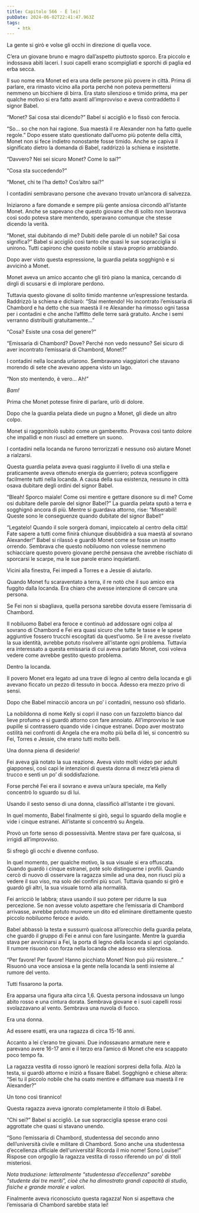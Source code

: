 ```yaml
---
title: Capitolo 566 - È lei!
pubDate: 2024-06-02T22:41:47.963Z
tags:
    - htk
---
```


La gente si girò e volse gli occhi in direzione di quella voce.

C’era un giovane bruno e magro dall’aspetto piuttosto sporco. Era piccolo e indossava abiti laceri. I suoi capelli erano scompigliati e sporchi di paglia ed erba secca.

Il suo nome era Monet ed era una delle persone più povere in città. Prima di parlare, era rimasto vicino alla porta perché non poteva permettersi nemmeno un bicchiere di birra. Era stato silenzioso e timido prima, ma per qualche motivo si era fatto avanti all’improvviso e aveva contraddetto il signor Babel.

“Monet? Sai cosa stai dicendo?” Babel si accigliò e lo fissò con ferocia.

“So… so che non hai ragione. Sua maestà il re Alexander non ha fatto quelle regole.” Dopo essere stato questionato dall’uomo più potente della città, Monet non si fece indietro nonostante fosse timido. Anche se capiva il significato dietro la domanda di Babel, raddrizzò la schiena e insistette.

“Davvero? Nei sei sicuro Monet? Come lo sai?”

“Cosa sta succedendo?”

“Monet, chi te l’ha detto? Cos’altro sai?”

I contadini sembravano persone che avevano trovato un’ancora di salvezza.

Iniziarono a fare domande e sempre più gente ansiosa circondò all’istante Monet. Anche se sapevano che questo giovane che di solito non lavorava così sodo poteva stare mentendo, speravano comunque che stesse dicendo la verità.

“Monet, stai dubitando di me? Dubiti delle parole di un nobile? Sai cosa significa?” Babel si accigliò così tanto che quasi le sue sopracciglia si unirono. Tutti capirono che questo nobile si stava proprio arrabbiando.

Dopo aver visto questa espressione, la guardia pelata sogghignò e si avvicinò a Monet.

Monet aveva un amico accanto che gli tirò piano la manica, cercando di dirgli di scusarsi e di implorare perdono.

Tuttavia questo giovane di solito timido mantenne un’espressione testarda. Raddrizzò la schiena e dichiarò: “Stai mentendo! Ho incontrato l’emissaria di Chambord e ha detto che sua maestà il re Alexander ha rimosso ogni tassa per i contadini e che anche l’affitto delle terre sarà gratuito. Anche i semi verranno distribuiti gratuitamente…”

“Cosa? Esiste una cosa del genere?”

“Emissaria di Chambord? Dove? Perché non vedo nessuno? Sei sicuro di aver incontrato l’emissaria di Chambord, Monet?”

I contadini nella locanda urlarono. Sembravano viaggiatori che stavano morendo di sete che avevano appena visto un lago.

“Non sto mentendo, è vero… Ah!”

<em>Bam!</em>

Prima che Monet potesse finire di parlare, urlò di dolore.

Dopo che la guardia pelata diede un pugno a Monet, gli diede un altro colpo.

Monet si raggomitolò subito come un gamberetto. Provava così tanto dolore che impallidì e non riuscì ad emettere un suono.

I contadini nella locanda ne furono terrorizzati e nessuno osò aiutare Monet a rialzarsi.

Questa guardia pelata aveva quasi raggiunto il livello di una stella e praticamente aveva ottenuto energia da guerriero; poteva sconfiggere facilmente tutti nella locanda. A causa della sua esistenza, nessuno in città osava dubitare degli ordini del signor Babel.

“Bleah! Sporco maiale! Come osi mentire e gettare disonore su di me? Come osi dubitare delle parole del signor Babel?” La guardia pelata sputò a terra e sogghignò ancora di più. Mentre si guardava attorno, rise: “Miserabili! Queste sono le conseguenze quando dubitate del signor Babel!”

“Legatelo! Quando il sole sorgerà domani, impiccatelo al centro della città! Fate sapere a tutti come finirà chiunque disubbidirà a sua maestà al sovrano Alexander!” Babel si rilassò e guardò Monet come se fosse un insetto orrendo. Sembrava che questo nobiluomo non volesse nemmeno schiacciare questo povero giovane perché pensava che avrebbe rischiato di sporcarsi le scarpe, ma le sue parole erano inquietanti.

Vicini alla finestra, Fei impedì a Torres e a Jessie di aiutarlo.

Quando Monet fu scaraventato a terra, il re notò che il suo amico era fuggito dalla locanda. Era chiaro che avesse intenzione di cercare una persona.

Se Fei non si sbagliava, quella persona sarebbe dovuta essere l’emissaria di Chambord.

Il nobiluomo Babel era feroce e continuò ad addossare ogni colpa al sovrano di Chambord e Fei era quasi sicuro che tutte le tasse e le spese aggiuntive fossero trucchi escogitati da quest’uomo. Se il re avesse rivelato la sua identità, avrebbe potuto risolvere all’istante ogni problema. Tuttavia era interessato a questa emissaria di cui aveva parlato Monet, così voleva vedere come avrebbe gestito questo problema.

Dentro la locanda.

Il povero Monet era legato ad una trave di legno al centro della locanda e gli avevano ficcato un pezzo di tessuto in bocca. Adesso era mezzo privo di sensi.

Dopo che Babel minacciò ancora un po’ i contadini, nessuno osò sfidarlo.

La nobildonna di nome Kelly si coprì il naso con un fazzoletto bianco dal lieve profumo e si guardò attorno con fare annoiato. All’improvviso le sue pupille si contrassero quando vide i cinque estranei. Dopo aver mostrato ostilità nei confronti di Angela che era molto più bella di lei, si concentrò su Fei, Torres e Jessie, che erano tutti molto belli.

Una donna piena di desiderio!

Fei aveva già notato la sua reazione. Aveva visto molti video per adulti giapponesi, così capì le intenzioni di questa donna di mezz’età piena di trucco e sentì un po’ di soddisfazione.

Forse perché Fei era il sovrano e aveva un’aura speciale, ma Kelly concentrò lo sguardo su di lui.

Usando il sesto senso di una donna, classificò all’istante i tre giovani.

In quel momento, Babel finalmente si girò, seguì lo sguardo della moglie e vide i cinque estranei. All’istante si concentrò su Angela.

Provò un forte senso di possessività. Mentre stava per fare qualcosa, si irrigidì all’improvviso.

Si sfregò gli occhi e divenne confuso.

In quel momento, per qualche motivo, la sua visuale si era offuscata. Quando guardò i cinque estranei, poté solo distinguerne i profili. Quando cercò di nuovo di osservare la ragazza simile ad una dea, non riuscì più a vedere il suo viso, ma solo dei confini più scuri. Tuttavia quando si girò e guardò gli altri, la sua visuale tornò alla normalità.

Fei arricciò le labbra; stava usando il suo potere per ridurre la sua percezione. Se non avesse voluto aspettare che l’emissaria di Chambord arrivasse, avrebbe potuto muovere un dito ed eliminare direttamente questo piccolo nobiluomo feroce e avido.

Babel abbassò la testa e sussurrò qualcosa all’orecchio della guardia pelata, che guardò il gruppo di Fei e annuì con fare lusingante. Mentre la guardia stava per avvicinarsi a Fei, la porta di legno della locanda si aprì cigolando. Il rumore risuonò con forza nella locanda che adesso era silenziosa.

“Per favore! Per favore! Hanno picchiato Monet! Non può più resistere…” Risuonò una voce ansiosa e la gente nella locanda la sentì insieme al rumore del vento.

Tutti fissarono la porta.

Era apparsa una figura alta circa 1,6. Questa persona indossava un lungo abito rosso e una cintura dorata. Sembrava giovane e i suoi capelli rossi svolazzavano al vento. Sembrava una nuvola di fuoco.

Era una donna.

Ad essere esatti, era una ragazza di circa 15-16 anni.

Accanto a lei c’erano tre giovani. Due indossavano armature nere e parevano avere 16-17 anni e il terzo era l’amico di Monet che era scappato poco tempo fa.

La ragazza vestita di rosso ignorò le reazioni sorpresi della folla. Alzò la testa, si guardò attorno e iniziò a fissare Babel. Sogghignò e chiese altera: “Sei tu il piccolo nobile che ha osato mentire e diffamare sua maestà il re Alexander?”

Un tono così tirannico!

Questa ragazza aveva ignorato completamente il titolo di Babel.

“Chi sei?” Babel si accigliò. Le sue sopracciglia spesse erano così aggrottate che quasi si stavano unendo.

“Sono l’emissaria di Chambord, studentessa del secondo anno dell’università civile e militare di Chambord. Sono anche una studentessa d’eccellenza ufficiale dell'università! Ricorda il mio nome! Sono Louise!” Rispose con orgoglio la ragazza vestita di rosso riferendo un po’ di titoli misteriosi.

<em>Nota traduzione: letteralmente “studentessa d’eccellenza” sarebbe “studente dai tre meriti”, cioè che ha dimostrato grandi capacità di studio, fisiche e grande morale e valori.</em>

Finalmente aveva riconosciuto questa ragazza! Non si aspettava che l’emissaria di Chambord sarebbe stata lei!



